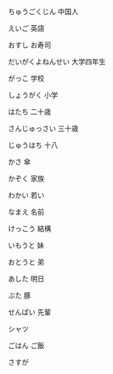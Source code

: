 ちゅうごくじん
中国人

えいご
英語

おすし
お寿司

だいがくよねんせい
大学四年生

がっこ
学校

しょうがく
小学

はたち
二十歳

さんじゅっさい
三十歳

じゅうはち
十八

かさ
傘

かぞく
家族

わかい
若い

なまえ
名前

けっこう
結構

いもうと
妹

おとうと
弟

あした
明日

ぶた
豚

せんぱい
先輩

シャツ

ごはん
ご飯

さすが








